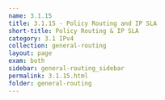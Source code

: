 ```yaml
---
name: 3.1.15
title: 3.1.15 - Policy Routing and IP SLA
short-title: Policy Routing & IP SLA
category: 3.1 IPv4
collection: general-routing
layout: page
exam: both
sidebar: general-routing_sidebar
permalink: 3.1.15.html
folder: general-routing
---
```

